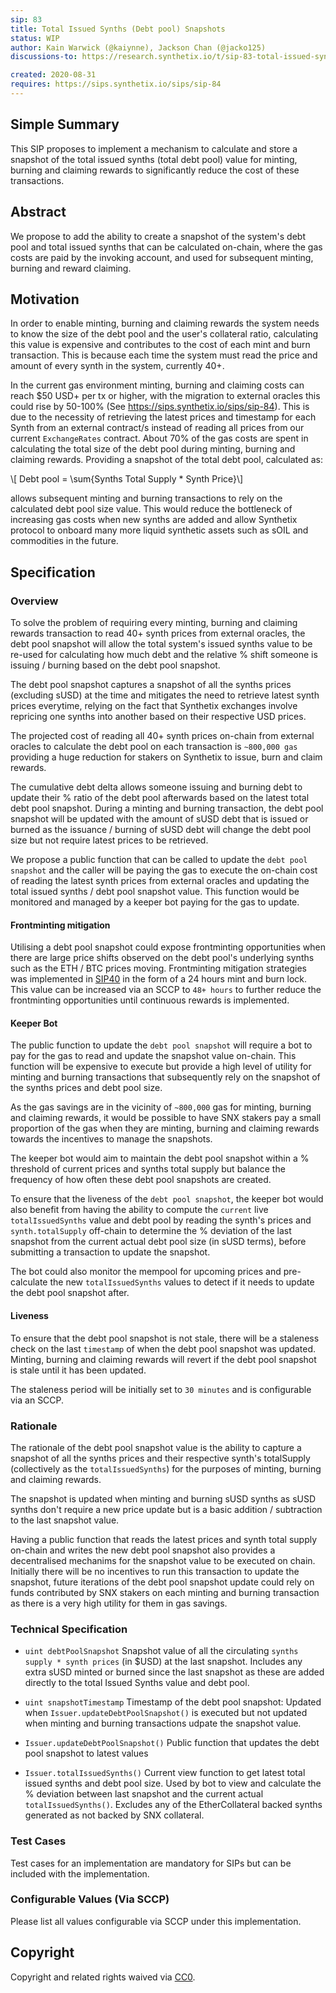 ```yaml
---
sip: 83
title: Total Issued Synths (Debt pool) Snapshots
status: WIP
author: Kain Warwick (@kaiynne), Jackson Chan (@jacko125)
discussions-to: https://research.synthetix.io/t/sip-83-total-issued-synths-debt-pool-snapshots/190

created: 2020-08-31
requires: https://sips.synthetix.io/sips/sip-84
---
```


## Simple Summary

<!--"If you can't explain it simply, you don't understand it well enough." Simply describe the outcome the proposed changes intends to achieve. This should be non-technical and accessible to a casual community member.-->

This SIP proposes to implement a mechanism to calculate and store a snapshot of the total issued synths (total debt pool) value for minting, burning and claiming rewards to significantly reduce the cost of these transactions.

## Abstract

<!--A short (~200 word) description of the proposed change, the abstract should clearly describe the proposed change. This is what *will* be done if the SIP is implemented, not *why* it should be done or *how* it will be done. If the SIP proposes deploying a new contract, write, "we propose to deploy a new contract that will do x".-->

We propose to add the ability to create a snapshot of the system's debt pool and total issued synths that can be calculated on-chain, where the gas costs are paid by the invoking account, and used for subsequent minting, burning and reward claiming.

## Motivation

<!--This is the problem statement. This is the *why* of the SIP. It should clearly explain *why* the current state of the protocol is inadequate.  It is critical that you explain *why* the change is needed, if the SIP proposes changing how something is calculated, you must address *why* the current calculation is innaccurate or wrong. This is not the place to describe how the SIP will address the issue!-->

In order to enable minting, burning and claiming rewards the system needs to know the size of the debt pool and the user's collateral ratio, calculating this value is expensive and contributes to the cost of each mint and burn transaction. This is because each time the system must read the price and amount of every synth in the system, currently 40+.

In the current gas environment minting, burning and claiming costs can reach \$50 USD+ per tx or higher, with the migration to external oracles this could rise by 50-100% (See https://sips.synthetix.io/sips/sip-84). This is due to the necessity of retrieving the latest prices and timestamp for each Synth from an external contract/s instead of reading all prices from our current `ExchangeRates` contract. About 70% of the gas costs are spent in calculating the total size of the debt pool during minting, burning and claiming rewards. Providing a snapshot of the total debt pool, calculated as:

\\[ Debt pool = \sum{Synths Total Supply * Synth Price}\\]

allows subsequent minting and burning transactions to rely on the calculated debt pool size value. This would reduce the bottleneck of increasing gas costs when new synths are added and allow Synthetix protocol to onboard many more liquid synthetic assets such as sOIL and commodities in the future.

## Specification

<!--The specification should describe the syntax and semantics of any new feature, there are five sections
1. Overview
2. Rationale
3. Technical Specification
4. Test Cases
5. Configurable Values
-->

### Overview

<!--This is a high level overview of *how* the SIP will solve the problem. The overview should clearly describe how the new feature will be implemented.-->

To solve the problem of requiring every minting, burning and claiming rewards transaction to read 40+ synth prices from external oracles, the debt pool snapshot will allow the total system's issued synths value to be re-used for calculating how much debt and the relative % shift someone is issuing / burning based on the debt pool snapshot.

The debt pool snapshot captures a snapshot of all the synths prices (excluding sUSD) at the time and mitigates the need to retrieve latest synth prices everytime, relying on the fact that Synthetix exchanges involve repricing one synths into another based on their respective USD prices.

The projected cost of reading all 40+ synth prices on-chain from external oracles to calculate the debt pool on each transaction is `~800,000 gas` providing a huge reduction for stakers on Synthetix to issue, burn and claim rewards.

The cumulative debt delta allows someone issuing and burning debt to update their % ratio of the debt pool afterwards based on the latest total debt pool snapshot. During a minting and burning transaction, the debt pool snapshot will be updated with the amount of sUSD debt that is issued or burned as the issuance / burning of sUSD debt will change the debt pool size but not require latest prices to be retrieved.

We propose a public function that can be called to update the `debt pool snapshot` and the caller will be paying the gas to execute the on-chain cost of reading the latest synth prices from external oracles and updating the total issued synths / debt pool snapshot value. This function would be monitored and managed by a keeper bot paying for the gas to update.

#### Frontminting mitigation

Utilising a debt pool snapshot could expose frontminting opportunities when there are large price shifts observed on the debt pool's underlying synths such as the ETH / BTC prices moving. Frontminting mitigation strategies was implemented in [SIP40](./sip-40.md) in the form of a 24 hours mint and burn lock. This value can be increased via an SCCP to `48+ hours` to further reduce the frontminting opportunities until continuous rewards is implemented.

#### Keeper Bot

The public function to update the `debt pool snapshot` will require a bot to pay for the gas to read and update the snapshot value on-chain. This function will be expensive to execute but provide a high level of utility for minting and burning transactions that subsequently rely on the snapshot of the synths prices and debt pool size.

As the gas savings are in the vicinity of `~800,000` gas for minting, burning and claiming rewards, it would be possible to have SNX stakers pay a small proportion of the gas when they are minting, burning and claiming rewards towards the incentives to manage the snapshots.

The keeper bot would aim to maintain the debt pool snapshot within a % threshold of current prices and synths total supply but balance the frequency of how often these debt pool snapshots are created.

To ensure that the liveness of the `debt pool snapshot`, the keeper bot would also benefit from having the ability to compute the `current` live `totalIssuedSynths` value and debt pool by reading the synth's prices and `synth.totalSupply` off-chain to determine the % deviation of the last snapshot from the current actual debt pool size (in sUSD terms), before submitting a transaction to update the snapshot.

The bot could also monitor the mempool for upcoming prices and pre-calculate the new `totalIssuedSynths` values to detect if it needs to update the debt pool snapshot after.

#### Liveness

To ensure that the debt pool snapshot is not stale, there will be a staleness check on the last `timestamp` of when the debt pool snapshot was updated. Minting, burning and claiming rewards will revert if the debt pool snapshot is stale until it has been updated.

The staleness period will be initially set to `30 minutes` and is configurable via an SCCP.

### Rationale

<!--This is where you explain the reasoning behind how you propose to solve the problem. Why did you propose to implement the change in this way, what were the considerations and trade-offs. The rationale fleshes out what motivated the design and why particular design decisions were made. It should describe alternate designs that were considered and related work. The rationale may also provide evidence of consensus within the community, and should discuss important objections or concerns raised during discussion.-->

The rationale of the debt pool snapshot value is the ability to capture a snapshot of all the synths prices and their respective synth's totalSupply (collectively as the `totalIssuedSynths`) for the purposes of minting, burning and claiming rewards.

The snapshot is updated when minting and burning sUSD synths as sUSD synths don't require a new price update but is a basic addition / subtraction to the last snapshot value.

Having a public function that reads the latest prices and synth total supply on-chain and writes the new debt pool snapshot also provides a decentralised mechanims for the snapshot value to be executed on chain. Initially there will be no incentives to run this transaction to update the snapshot, future iterations of the debt pool snapshot update could rely on funds contributed by SNX stakers on each minting and burning transaction as there is a very high utility for them in gas savings.

### Technical Specification

<!--The technical specification should outline the public API of the changes proposed. That is, changes to any of the interfaces Synthetix currently exposes or the creations of new ones.-->

- `uint debtPoolSnapshot` Snapshot value of all the circulating `synths supply * synth prices` (in \$USD) at the last snapshot. Includes any extra sUSD minted or burned since the last snapshot as these are added directly to the total Issued Synths value and debt pool.

- `uint snapshotTimestamp` Timestamp of the debt pool snapshot: Updated when `Issuer.updateDebtPoolSnapshot()` is executed but not updated when minting and burning transactions udpate the snapshot value.

- `Issuer.updateDebtPoolSnapshot()` Public function that updates the debt pool snapshot to latest values

- `Issuer.totalIssuedSynths()` Current view function to get latest total issued synths and debt pool size. Used by bot to view and calculate the % deviation between last snapshot and the current actual `totalIssuedSynths()`. Excludes any of the EtherCollateral backed synths generated as not backed by SNX collateral.

### Test Cases

<!--Test cases for an implementation are mandatory for SIPs but can be included with the implementation..-->

Test cases for an implementation are mandatory for SIPs but can be included with the implementation.

### Configurable Values (Via SCCP)

<!--Please list all values configurable via SCCP under this implementation.-->

Please list all values configurable via SCCP under this implementation.

## Copyright

Copyright and related rights waived via [CC0](https://creativecommons.org/publicdomain/zero/1.0/).
